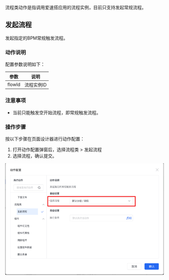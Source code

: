 <!-- ---
id: 流程类
--- -->

流程类动作是指调用爱速搭应用的流程实例，目前只支持发起常规流程。

## 发起流程

发起指定的BPM常规触发流程。

### 动作说明

配置参数说明如下：

| 参数	| 说明	|
|  ----  | ----  |
| flowId	| 流程实例ID|

### 注意事项

* 当前只能触发空开始流程，即常规触发流程。

### 操作步骤
按以下步骤在页面设计器进行动作配置：
1. 打开动作配置弹窗后，选择流程类 > 发起流程
2. 选择流程，确认提交。

![image](/img/页面设计/设计器/通用机制/配置事件交互/8052d17ab839574162dde3311.png)

